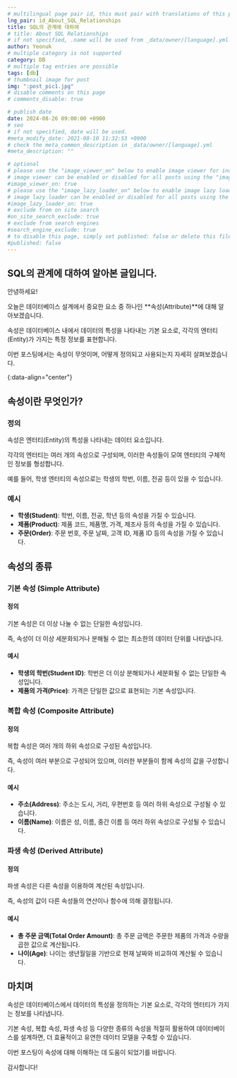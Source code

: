 ```yaml
---
# multilingual page pair id, this must pair with translations of this page. (This name must be unique)
lng_pair: id_About_SQL_Relationships
title: SQL의 관계에 대하여
# title: About SQL Relationships
# if not specified, .name will be used from _data/owner/[language].yml
author: Yeonuk
# multiple category is not supported
category: DB
# multiple tag entries are possible
tags: [db]
# thumbnail image for post
img: ":post_pic1.jpg"
# disable comments on this page
# comments_disable: true

# publish date
date: 2024-08-26 09:00:00 +0900
# seo
# if not specified, date will be used.
#meta_modify_date: 2021-08-10 11:32:53 +0900
# check the meta_common_description in _data/owner/[language].yml
#meta_description: ""

# optional
# please use the "image_viewer_on" below to enable image viewer for individual pages or posts (_posts/ or [language]/_posts folders).
# image viewer can be enabled or disabled for all posts using the "image_viewer_posts: true" setting in _data/conf/main.yml.
#image_viewer_on: true
# please use the "image_lazy_loader_on" below to enable image lazy loader for individual pages or posts (_posts/ or [language]/_posts folders).
# image lazy loader can be enabled or disabled for all posts using the "image_lazy_loader_posts: true" setting in _data/conf/main.yml.
#image_lazy_loader_on: true
# exclude from on site search
#on_site_search_exclude: true
# exclude from search engines
#search_engine_exclude: true
# to disable this page, simply set published: false or delete this file
#published: false
---
```


<!-- outline-start -->

## SQL의 관계에 대하여 알아본 글입니다.

안녕하세요!

오늘은 데이터베이스 설계에서 중요한 요소 중 하나인 **속성(Attribute)**에 대해 알아보겠습니다.

속성은 데이터베이스 내에서 데이터의 특성을 나타내는 기본 요소로, 각각의 엔터티(Entity)가 가지는 특정 정보를 표현합니다.

이번 포스팅에서는 속성이 무엇이며, 어떻게 정의되고 사용되는지 자세히 살펴보겠습니다.

{:data-align="center"}

<!-- outline-end -->

## 속성이란 무엇인가?

### 정의

속성은 엔터티(Entity)의 특성을 나타내는 데이터 요소입니다.

각각의 엔터티는 여러 개의 속성으로 구성되며, 이러한 속성들이 모여 엔터티의 구체적인 정보를 형성합니다.

예를 들어, 학생 엔터티의 속성으로는 학생의 학번, 이름, 전공 등이 있을 수 있습니다.

### 예시

- **학생(Student)**: 학번, 이름, 전공, 학년 등의 속성을 가질 수 있습니다.
- **제품(Product)**: 제품 코드, 제품명, 가격, 제조사 등의 속성을 가질 수 있습니다.
- **주문(Order)**: 주문 번호, 주문 날짜, 고객 ID, 제품 ID 등의 속성을 가질 수 있습니다.

## 속성의 종류

### 기본 속성 (Simple Attribute)

#### 정의

기본 속성은 더 이상 나눌 수 없는 단일한 속성입니다.

즉, 속성이 더 이상 세분화되거나 분해될 수 없는 최소한의 데이터 단위를 나타냅니다.

#### 예시

- **학생의 학번(Student ID)**: 학번은 더 이상 분해되거나 세분화될 수 없는 단일한 속성입니다.
- **제품의 가격(Price)**: 가격은 단일한 값으로 표현되는 기본 속성입니다.

### 복합 속성 (Composite Attribute)

#### 정의

복합 속성은 여러 개의 하위 속성으로 구성된 속성입니다.

즉, 속성이 여러 부분으로 구성되어 있으며, 이러한 부분들이 함께 속성의 값을 구성합니다.

#### 예시

- **주소(Address)**: 주소는 도시, 거리, 우편번호 등 여러 하위 속성으로 구성될 수 있습니다.
- **이름(Name)**: 이름은 성, 이름, 중간 이름 등 여러 하위 속성으로 구성될 수 있습니다.

### 파생 속성 (Derived Attribute)

#### 정의

파생 속성은 다른 속성을 이용하여 계산된 속성입니다.

즉, 속성의 값이 다른 속성들의 연산이나 함수에 의해 결정됩니다.

#### 예시

- **총 주문 금액(Total Order Amount)**: 총 주문 금액은 주문한 제품의 가격과 수량을 곱한 값으로 계산됩니다.
- **나이(Age)**: 나이는 생년월일을 기반으로 현재 날짜와 비교하여 계산될 수 있습니다.

## 마치며

속성은 데이터베이스에서 데이터의 특성을 정의하는 기본 요소로, 각각의 엔터티가 가지는 정보를 나타냅니다.

기본 속성, 복합 속성, 파생 속성 등 다양한 종류의 속성을 적절히 활용하여 데이터베이스를 설계하면, 더 효율적이고 유연한 데이터 모델을 구축할 수 있습니다.

이번 포스팅이 속성에 대해 이해하는 데 도움이 되었기를 바랍니다.

감사합니다!
